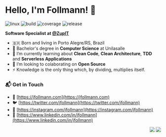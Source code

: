 # Hello, I'm Follmann! 👋

![linux](https://img.shields.io/badge/linux-love_💛-red)
![build](https://img.shields.io/badge/build-passing-brightgreen)
![coverage](https://img.shields.io/badge/coverage-98%25-brightgreen)
![release](https://img.shields.io/badge/release-0.0.4-blue)

**Software Specialist at [@ZupIT](https://github.com/ZupIT)**
- 🇧🇷 Born and living in Porto Alegre/RS, Brazil <br>
- 🔭 Bachelor's degree in **Computer Science** at Unilasalle
- 🌱 I’m currently learning about **Clean Code**, **Clean Architecture**, **TDD** and **Serverless Applications**
- 👯 I’m looking to colaborating on **Open Source**
- ⚡ Knowledge is the only thing which, by dividing, multiplies itself.
### 📬 Get in Touch

- 🚀 [https://jfollmann.com](https://jfollmann.com)
- 🐦 [https://twitter.com/jfollmann](https://twitter.com/jfollmann)
- 📸 [https://instagram.com/jfollmann](https://instagram.com/jfollmann)
- 💼 [https://www.linkedin.com/in/jfollmann](https://www.linkedin.com/in/jfollmann) 

<p align="right">
  <img src="https://visitor-badge.laobi.icu/badge?page_id=jfollmann.github"><img>
  <img src="https://img.shields.io/github/last-commit/jfollmann/jfollmann/main?label=last%20updated" />
</p>